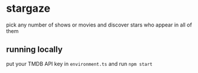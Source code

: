 # stargaze

pick any number of shows or movies and discover stars who appear in all of them

## running locally

put your TMDB API key in `environment.ts` and run `npm start`
